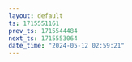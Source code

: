 ```yaml
---
layout: default
ts: 1715551161
prev_ts: 1715544484
next_ts: 1715553064
date_time: "2024-05-12 02:59:21"
---
```

